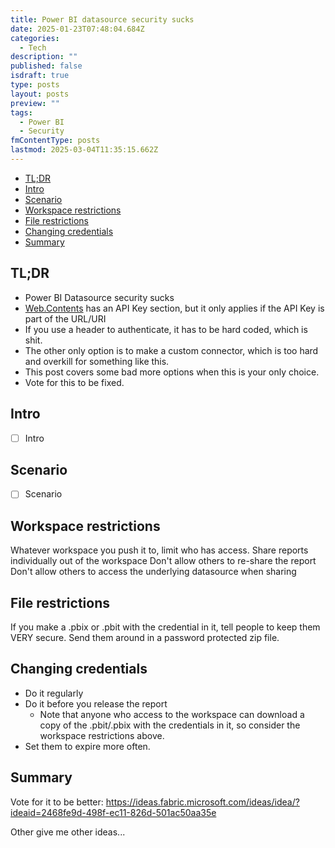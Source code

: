 ```yaml
---
title: Power BI datasource security sucks
date: 2025-01-23T07:48:04.684Z
categories:
  - Tech
description: ""
published: false
isdraft: true
type: posts
layout: posts
preview: ""
tags:
  - Power BI
  - Security
fmContentType: posts
lastmod: 2025-03-04T11:35:15.662Z
---
```


<!--- cSpell:disable --->
* [TL;DR](#tldr)
* [Intro](#intro)
* [Scenario](#scenario)
* [Workspace restrictions](#workspace-restrictions)
* [File restrictions](#file-restrictions)
* [Changing credentials](#changing-credentials)
* [Summary](#summary)
<!--- cSpell:enable --->

## TL;DR

* Power BI Datasource security sucks
* [Web.Contents](https://learn.microsoft.com/en-us/powerquery-m/web-contents) has an API Key section, but it only applies if the API Key is part of the URL/URI
* If you use a header to authenticate, it has to be hard coded, which is shit.
* The other only option is to make a custom connector, which is too hard and overkill for something like this.
* This post covers some bad more options when this is your only choice.
* Vote for this to be fixed.

## Intro

* [ ] Intro

## Scenario

* [ ] Scenario

## Workspace restrictions

Whatever workspace you push it to, limit who has access.
Share reports individually out of the workspace
Don't allow others to re-share the report
Don't allow others to access the underlying datasource when sharing

## File restrictions

If you make a .pbix or .pbit with the credential in it, tell people to keep them VERY secure.
Send them around in a password protected zip file.

## Changing credentials

* Do it regularly
* Do it before you release the report
  * Note that anyone who access to the workspace can download a copy of the .pbit/.pbix with the credentials in it, so consider the workspace restrictions above.
* Set them to expire more often.

## Summary

Vote for it to be better: <https://ideas.fabric.microsoft.com/ideas/idea/?ideaid=2468fe9d-498f-ec11-826d-501ac50aa35e>

Other give me other ideas...
